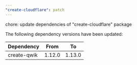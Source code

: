 ```yaml
---
"create-cloudflare": patch
---
```


chore: update dependencies of "create-cloudflare" package

The following dependency versions have been updated:

| Dependency  | From   | To     |
| ----------- | ------ | ------ |
| create-qwik | 1.12.0 | 1.13.0 |
